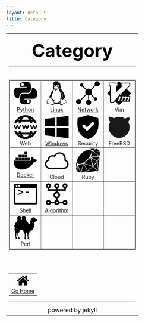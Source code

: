 ```yaml
---
layout: default
title: Category
---
```

<table align="center" border="0" width="70%">
	<tbody>
		<!-- 标题 -->
		<tr>
			<td >
				<p align="center">
					<font size="7" color="#000000">
						<b>Category</b>
					</font>
				</p>
				<hr>
			</td>
		</tr>
		<!-- 具体分类 -->
		<tr>
			<td>
			<table border="2px" width="80%" align="center" cellpadding="5" cellspacing="5">
				<tbody>
					<!-- 第一行 -->
					<tr>
						<td width="25%" align="center">
							<a href="/cate/cate-Python">
								<img src="/assets/python.png" border="0">
								<br>
								Python
							</a>
						</td>
						<td width="25%" align="center">
							<a href="/cate/cate-Linux">
								<img src="/assets/linux.png" border="0">
								<br>
								Linux
							</a>
						</td>
						<td width="25%" align="center">
							<a href="/cate/cate-Network">
								<img src="/assets/network.png">
								<br>
								Network
							</a>
						</td>
						<td width="25%" align="center">
							<a>
								<img src="/assets/vim.png">
								<br>
								Vim
							</a>
						</td>
					</tr>
					<!-- 第二行 -->
					<tr>
						<td width="25%" align="center">
							<a>
								<img src="/assets/web.png" border="0">
								<br>
								Web
							</a>
						</td>
						<td width="25%" align="center">
							<a href="/cate/cate-Windows">
								<img src="/assets/windows.png" border="0">
								<br>
								Windows
							</a>
						</td>
						<td width="25%" align="center">
							<a>
								<img src="/assets/secure.png">
								<br>
								Security
							</a>
						</td>
						<td width="25%" align="center">
							<a>
								<img src="/assets/freebsd.png">
								<br>
								FreeBSD
							</a>
						</td>
					</tr>
					<!-- 第三行 -->
					<tr>
						<td width="25%" align="center">
							<a href="/cate/cate-Docker">
								<img src="/assets/docker.png">
								<br>
								Docker
							</a>
						</td>
						<td width="25%" align="center">
							<a>
								<img src="/assets/cloud.png">
								<br>
								Cloud
							</a>
						</td>
						<td width="25%" align="center">
							<a>
								<img src="/assets/ruby.png">
								<br>
								Ruby
							</a>
						</td>
						<td width="25%" align="center">
						</td>
					</tr>
					<!-- 第四行 -->
					<tr>
						<td width="25%" align="center">
							<a href="/cate/cate-Shell">
								<img src="/assets/shell.png">
								<br>
								Shell
							</a>
						</td>
						<td width="25%" align="center">
							<a href="/cate/cate-Algorithm">
								<img src="/assets/algorithm.png">
								<br>
								Algorithm
							</a>
						</td>
						<td width="25%" align="center">
							<a>
							</a>
						</td>
						<td width="25%" align="center">
						</td>
					</tr>
					<!-- 第五行 -->
					<tr>
						<td width="25%" align="center">
							<a>
								<img src="/assets/perl.png">
								<br>
								Perl
							</a>
						</td>
						<td width="25%" align="center">
							<a>
							</a>
						</td>
						<td width="25%" align="center">
							<a>
							</a>
						</td>
						<td width="25%" align="center">
						</td>
					</tr>
				</tbody>
			</table>
			</td>
		</tr>
		<!-- 站内跳转 -->
		<tr>
			<td>
				<center>
					<p>&nbsp;</p>
					<table width="80%" align="center" cellpadding="5" cellspacing="5">
						<tbody>
							<tr>
								<td width="100%" align="center">
									<a href="/">
										<img src="/assets/home.png">
										<br>
										Go Home
									</a>
								</td>
							</tr>
						</tbody>
					</table>
					<hr>
					<font size="3" color="#000000">powered by jekyll</font>
				</center>
			</td>
		</tr>
	</tbody>
</table>
